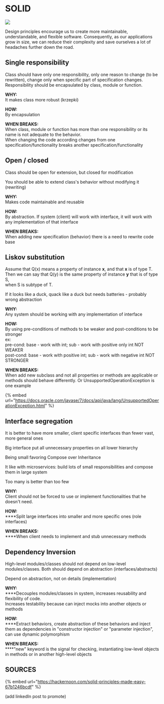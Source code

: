 # SOLID

![](../../.gitbook/assets/solid\_poster\_small.png)

Design principles encourage us to create more maintainable, understandable, and flexible software. Consequently, as our applications grow in size, we can reduce their complexity and save ourselves a lot of headaches further down the road.

## Single responsibility

Class should have only one responsibility, only one reason to change (to be rewritten), change only when specific part of specification changes. Responsibility should be encapsulated by class, module or function.

**WHY:**\
It makes class more robust (krzepki)

**HOW:**\
By encapsulation

**WHEN BREAKS:**\
When class, module or function has more than one responsibility or its name is not adequate to the behavior.\
When changing the code according changes from one specification/functionality breaks another specification/functionality

## Open / closed

Class should be open for extension, but closed for modification

You should be able to extend class's behavior without modifying it (rewriting)

**WHY:**\
Makes code maintainable and reusable

**HOW:**\
By abstraction. If system (client) will work with interface, it will work with any implementation of that interface

**WHEN BREAKS:**\
When adding new specification (behavior) there is a need to rewrite code base

## Liskov substitution

Assume that Q(x) means a property of instance **x**, and that **x** is of type T.\
Then we can say that Q(y) is the same property of instance **y** that is of type S,\
when S is subtype of T.

If it looks like a duck, quack like a duck but needs batteries - probably wrong abstraction

**WHY:**\
Any system should be working with any implementation of interface

**HOW:** \
By using pre-conditions of methods to be weaker and post-conditions to be stronger\
ex: \
pre-cond: base - work with int; sub - work with positive only int NOT WEAKER\
post-cond: base - work with positive int; sub - work with negative int NOT STRONGER

**WHEN BREAKS:**\
When add new subclass and not all properties or methods are applicable or methods should behave differently. Or UnsupportedOperationException is one example

{% embed url="https://docs.oracle.com/javase/7/docs/api/java/lang/UnsupportedOperationException.html" %}



## Interface segregation

It is better to have more smaller, client specific interfaces than fewer vast, more general ones

Big interface put all unnecessary properties on all lower hierarchy

Being small favoring Compose over Inheritance

It like with microservices: build lots of small responsibilities and compose them in large system

Too many is better than too few

**WHY:**\
Client should not be forced to use or implement functionalities that he doesn't need.

**HOW:**\
****Split large interfaces into smaller and more specific ones (role interfaces)

**WHEN BREAKS:**\
****When client needs to implement and stub unnecessary methods

## Dependency Inversion

High-level modules/classes should not depend on low-level modules/classes. Both should depend on abstraction (interfaces/abstracts)

Depend on abstraction, not on details (implementation)

**WHY:**\
****Decouples modules/classes in system, increases reusability and flexibility of code.\
Increases testability because can inject mocks into another objects or methods

**HOW:**\
****Extract behaviors, create abstraction of these behaviors and inject them as dependencies in "constructor injection" or "parameter injection", can use dynamic polymorphism

**WHEN BREAKS:**\
****"new" keyword is the signal for checking, instantiating low-level objects in methods or in another high-level objects

## SOURCES

{% embed url="https://hackernoon.com/solid-principles-made-easy-67b1246bcdf" %}

(add linkedIn post to promote)
